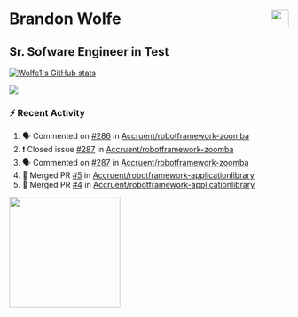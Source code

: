 Brandon Wolfe <a href="https://www.linkedin.com/in/brandon-wolfe1" target="_blank" rel="noreferrer"><img src="https://raw.githubusercontent.com/danielcranney/readme-generator/main/public/icons/socials/linkedin.svg" width="32" height="32" align="right"/></a>
==============================
Sr. Sofware Engineer in Test
-----------------------------

<p align="left"><a href="http://www.github.com/Wolfe1"><img src="https://github-readme-stats.vercel.app/api?username=Wolfe1&show_icons=true&hide=&count_private=true&title_color=0891b2&text_color=ffffff&icon_color=0891b2&bg_color=1c1917&hide_border=true&show_icons=true" alt="Wolfe1's GitHub stats" /></a></p>
<p align="left"><a href="http://www.github.com/Wolfe1"><img src="https://github-readme-streak-stats.herokuapp.com/?user=Wolfe1&stroke=ffffff&background=1c1917&ring=0891b2&fire=0891b2&currStreakNum=ffffff&currStreakLabel=0891b2&sideNums=ffffff&sideLabels=ffffff&dates=ffffff&hide_border=true" /></a></p>

### :zap: Recent Activity
<!--START_SECTION:activity-->
1. 🗣 Commented on [#286](https://github.com/Accruent/robotframework-zoomba/issues/286) in [Accruent/robotframework-zoomba](https://github.com/Accruent/robotframework-zoomba)
2. ❗️ Closed issue [#287](https://github.com/Accruent/robotframework-zoomba/issues/287) in [Accruent/robotframework-zoomba](https://github.com/Accruent/robotframework-zoomba)
3. 🗣 Commented on [#287](https://github.com/Accruent/robotframework-zoomba/issues/287) in [Accruent/robotframework-zoomba](https://github.com/Accruent/robotframework-zoomba)
4. 🎉 Merged PR [#5](https://github.com/Accruent/robotframework-applicationlibrary/pull/5) in [Accruent/robotframework-applicationlibrary](https://github.com/Accruent/robotframework-applicationlibrary)
5. 🎉 Merged PR [#4](https://github.com/Accruent/robotframework-applicationlibrary/pull/4) in [Accruent/robotframework-applicationlibrary](https://github.com/Accruent/robotframework-applicationlibrary)
<!--END_SECTION:activity-->

<a href="https://www.buymeacoffee.com/wolfe"><img src="https://cdn.buymeacoffee.com/buttons/v2/default-yellow.png" width="200" /></a>
